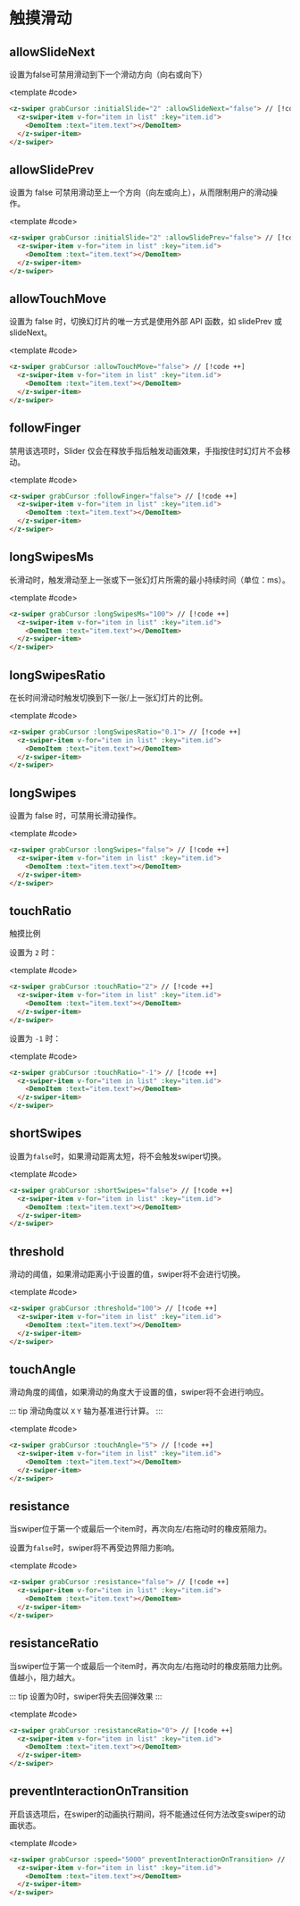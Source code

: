 # 触摸滑动

<script setup>
  import {
   ref
  } from 'vue';
  const list = ref(Array.from({
   length: 5
  }).map((item, index) => {
    return {
     text: `Slide ${index + 1}`,
     id: index + 1
    }
   }
  ))
</script>

## allowSlideNext

设置为false可禁用滑动到下一个滑动方向（向右或向下）

<ComponentInfo type="Boolean" value="true"></ComponentInfo>

<DemoBlock expanded>
<z-swiper grabCursor :initialSlide="2" :allowSlideNext="false">
  <z-swiper-item v-for="item in list" :key="item.id">
    <DemoItem :text="item.text"></DemoItem>
  </z-swiper-item>
</z-swiper>

<template #code>

```html
<z-swiper grabCursor :initialSlide="2" :allowSlideNext="false"> // [!code ++]
  <z-swiper-item v-for="item in list" :key="item.id">
    <DemoItem :text="item.text"></DemoItem>
  </z-swiper-item>
</z-swiper>
```

  </template>

</DemoBlock>

## allowSlidePrev

设置为 false 可禁用滑动至上一个方向（向左或向上），从而限制用户的滑动操作。

<ComponentInfo type="Boolean" value="true"></ComponentInfo>

<DemoBlock expanded>
<z-swiper grabCursor :initialSlide="2" :allowSlidePrev="false">
  <z-swiper-item v-for="item in list" :key="item.id">
    <DemoItem :text="item.text"></DemoItem>
  </z-swiper-item>
</z-swiper>

<template #code>

```html
<z-swiper grabCursor :initialSlide="2" :allowSlidePrev="false"> // [!code ++]
  <z-swiper-item v-for="item in list" :key="item.id">
    <DemoItem :text="item.text"></DemoItem>
  </z-swiper-item>
</z-swiper>
```

  </template>

</DemoBlock>

## allowTouchMove

设置为 false 时，切换幻灯片的唯一方式是使用外部 API 函数，如 slidePrev 或 slideNext。

<ComponentInfo type="Boolean" value="true"></ComponentInfo>

<DemoBlock expanded>
<z-swiper grabCursor :allowTouchMove="false">
  <z-swiper-item v-for="item in list" :key="item.id">
    <DemoItem :text="item.text"></DemoItem>
  </z-swiper-item>
</z-swiper>

<template #code>

```html
<z-swiper grabCursor :allowTouchMove="false"> // [!code ++]
  <z-swiper-item v-for="item in list" :key="item.id">
    <DemoItem :text="item.text"></DemoItem>
  </z-swiper-item>
</z-swiper>
```

  </template>

</DemoBlock>

## followFinger

禁用该选项时，Slider 仅会在释放手指后触发动画效果，手指按住时幻灯片不会移动。

<ComponentInfo type="Boolean" value="true"></ComponentInfo>

<DemoBlock expanded>
<z-swiper grabCursor :followFinger="false">
  <z-swiper-item v-for="item in list" :key="item.id">
    <DemoItem :text="item.text"></DemoItem>
  </z-swiper-item>
</z-swiper>

<template #code>

```html
<z-swiper grabCursor :followFinger="false"> // [!code ++]
  <z-swiper-item v-for="item in list" :key="item.id">
    <DemoItem :text="item.text"></DemoItem>
  </z-swiper-item>
</z-swiper>
```

  </template>

</DemoBlock>

## longSwipesMs

长滑动时，触发滑动至上一张或下一张幻灯片所需的最小持续时间（单位：ms）。

<ComponentInfo type="Number" value="300"></ComponentInfo>

<DemoBlock expanded>
<z-swiper grabCursor :longSwipesMs="100">
  <z-swiper-item v-for="item in list" :key="item.id">
    <DemoItem :text="item.text"></DemoItem>
  </z-swiper-item>
</z-swiper>

<template #code>

```html
<z-swiper grabCursor :longSwipesMs="100"> // [!code ++]
  <z-swiper-item v-for="item in list" :key="item.id">
    <DemoItem :text="item.text"></DemoItem>
  </z-swiper-item>
</z-swiper>
```

  </template>

</DemoBlock>

## longSwipesRatio

在长时间滑动时触发切换到下一张/上一张幻灯片的比例。

<ComponentInfo type="Number" value="0.5"></ComponentInfo>

<DemoBlock expanded>
<z-swiper grabCursor :longSwipesRatio="0.1">
  <z-swiper-item v-for="item in list" :key="item.id">
    <DemoItem :text="item.text"></DemoItem>
  </z-swiper-item>
</z-swiper>

<template #code>

```html
<z-swiper grabCursor :longSwipesRatio="0.1"> // [!code ++]
  <z-swiper-item v-for="item in list" :key="item.id">
    <DemoItem :text="item.text"></DemoItem>
  </z-swiper-item>
</z-swiper>
```

  </template>

</DemoBlock>

## longSwipes

设置为 false 时，可禁用长滑动操作。

<ComponentInfo type="Boolean" value="true"></ComponentInfo>

<DemoBlock expanded>
<z-swiper grabCursor :longSwipes="false">
  <z-swiper-item v-for="item in list" :key="item.id">
    <DemoItem :text="item.text"></DemoItem>
  </z-swiper-item>
</z-swiper>

<template #code>

```html
<z-swiper grabCursor :longSwipes="false"> // [!code ++]
  <z-swiper-item v-for="item in list" :key="item.id">
    <DemoItem :text="item.text"></DemoItem>
  </z-swiper-item>
</z-swiper>
```

  </template>

</DemoBlock>

## touchRatio

触摸比例

<ComponentInfo type="Number" value="1"></ComponentInfo>

设置为 `2` 时：
<DemoBlock expanded>
<z-swiper grabCursor :touchRatio="2">
<z-swiper-item v-for="item in list" :key="item.id">
<DemoItem :text="item.text"></DemoItem>
</z-swiper-item>
</z-swiper>

<template #code>

```html
<z-swiper grabCursor :touchRatio="2"> // [!code ++]
  <z-swiper-item v-for="item in list" :key="item.id">
    <DemoItem :text="item.text"></DemoItem>
  </z-swiper-item>
</z-swiper>
```

  </template>

</DemoBlock>

设置为 `-1` 时：
<DemoBlock expanded>
<z-swiper grabCursor :touchRatio="-1">
<z-swiper-item v-for="item in list" :key="item.id">
<DemoItem :text="item.text"></DemoItem>
</z-swiper-item>
</z-swiper>

<template #code>

```html
<z-swiper grabCursor :touchRatio="-1"> // [!code ++]
  <z-swiper-item v-for="item in list" :key="item.id">
    <DemoItem :text="item.text"></DemoItem>
  </z-swiper-item>
</z-swiper>
```

  </template>

</DemoBlock>

## shortSwipes

设置为`false`时，如果滑动距离太短，将不会触发swiper切换。

<ComponentInfo type="Boolean" value="true"></ComponentInfo>

<DemoBlock expanded>
<z-swiper grabCursor :shortSwipes="false">
  <z-swiper-item v-for="item in list" :key="item.id">
    <DemoItem :text="item.text"></DemoItem>
  </z-swiper-item>
</z-swiper>

<template #code>

```html
<z-swiper grabCursor :shortSwipes="false"> // [!code ++]
  <z-swiper-item v-for="item in list" :key="item.id">
    <DemoItem :text="item.text"></DemoItem>
  </z-swiper-item>
</z-swiper>
```

  </template>

</DemoBlock>

## threshold

滑动的阈值，如果滑动距离小于设置的值，swiper将不会进行切换。

<ComponentInfo type="Number" value="5"></ComponentInfo>

<DemoBlock expanded>
<z-swiper grabCursor :threshold="100">
  <z-swiper-item v-for="item in list" :key="item.id">
    <DemoItem :text="item.text"></DemoItem>
  </z-swiper-item>
</z-swiper>

<template #code>

```html
<z-swiper grabCursor :threshold="100"> // [!code ++]
  <z-swiper-item v-for="item in list" :key="item.id">
    <DemoItem :text="item.text"></DemoItem>
  </z-swiper-item>
</z-swiper>
```

  </template>

</DemoBlock>

## touchAngle

滑动角度的阈值，如果滑动的角度大于设置的值，swiper将不会进行响应。

::: tip
滑动角度以 `X` `Y` 轴为基准进行计算。
:::

<ComponentInfo type="Number" value="45"></ComponentInfo>

<DemoBlock expanded>
<z-swiper grabCursor :touchAngle="5">
  <z-swiper-item v-for="item in list" :key="item.id">
    <DemoItem :text="item.text"></DemoItem>
  </z-swiper-item>
</z-swiper>

<template #code>

```html
<z-swiper grabCursor :touchAngle="5"> // [!code ++]
  <z-swiper-item v-for="item in list" :key="item.id">
    <DemoItem :text="item.text"></DemoItem>
  </z-swiper-item>
</z-swiper>
```

  </template>

</DemoBlock>

## resistance

当swiper位于第一个或最后一个item时，再次向左/右拖动时的橡皮筋阻力。

设置为`false`时，swiper将不再受边界阻力影响。

<ComponentInfo type="Boolean" value="true"></ComponentInfo>

<DemoBlock expanded>
<z-swiper grabCursor :resistance="false">
  <z-swiper-item v-for="item in list" :key="item.id">
    <DemoItem :text="item.text"></DemoItem>
  </z-swiper-item>
</z-swiper>

<template #code>

```html
<z-swiper grabCursor :resistance="false"> // [!code ++]
  <z-swiper-item v-for="item in list" :key="item.id">
    <DemoItem :text="item.text"></DemoItem>
  </z-swiper-item>
</z-swiper>
```

  </template>

</DemoBlock>

## resistanceRatio

当swiper位于第一个或最后一个item时，再次向左/右拖动时的橡皮筋阻力比例。值越小，阻力越大。

::: tip
设置为0时，swiper将失去回弹效果
:::

<ComponentInfo type="Number" value="0.85"></ComponentInfo>

<DemoBlock expanded>
<z-swiper grabCursor :resistanceRatio="0">
  <z-swiper-item v-for="item in list" :key="item.id">
    <DemoItem :text="item.text"></DemoItem>
  </z-swiper-item>
</z-swiper>

<template #code>

```html
<z-swiper grabCursor :resistanceRatio="0"> // [!code ++]
  <z-swiper-item v-for="item in list" :key="item.id">
    <DemoItem :text="item.text"></DemoItem>
  </z-swiper-item>
</z-swiper>
```

  </template>

</DemoBlock>

## preventInteractionOnTransition

开启该选项后，在swiper的动画执行期间，将不能通过任何方法改变swiper的动画状态。

<ComponentInfo type="Boolean" value="false"></ComponentInfo>

<DemoBlock expanded>
<z-swiper grabCursor :speed="5000" preventInteractionOnTransition>
  <z-swiper-item v-for="item in list" :key="item.id">
    <DemoItem :text="item.text"></DemoItem>
  </z-swiper-item>
</z-swiper>

<template #code>

```html
<z-swiper grabCursor :speed="5000" preventInteractionOnTransition> // [!code ++]
  <z-swiper-item v-for="item in list" :key="item.id">
    <DemoItem :text="item.text"></DemoItem>
  </z-swiper-item>
</z-swiper>
```

  </template>

</DemoBlock>
